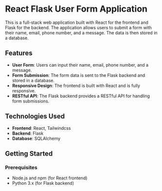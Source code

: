 # React Flask User Form Application

This is a full-stack web application built with React for the frontend and Flask for the backend. The application allows users to submit a form with their name, email, phone number, and a message. The data is then stored in a database.

## Features

- **User Form**: Users can input their name, email, phone number, and a message.
- **Form Submission**: The form data is sent to the Flask backend and stored in a database.
- **Responsive Design**: The frontend is built with React and is fully responsive.
- **RESTful API**: The Flask backend provides a RESTful API for handling form submissions.

## Technologies Used

- **Frontend**: React, Tailwindcss
- **Backend**: Flask
- **Database**: SQLAlchemy

## Getting Started

### Prerequisites

- Node.js and npm (for React frontend)
- Python 3.x (for Flask backend)
